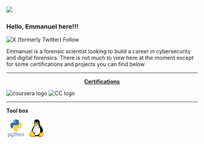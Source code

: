 ### <img src= "https://img1.picmix.com/output/pic/normal/7/3/0/2/4512037_93ed3.gif" width= "200px">
### Hello, Emmanuel here!!!

![X (formerly Twitter) Follow](https://img.shields.io/twitter/follow/NuelBilla?style=social)

Emmanuel is a forensic scientist looking to build a career in cybersecurity and digital forensics. There is not much to view here at the moment except for some certifications and projects you can find below

----------------------
<p style="text-align: center;"><strong><u>Certifications</u></strong></p>
<img src= "https://cdn.worldvectorlogo.com/logos/coursera.svg" alt="coursera logo" width= "50px" />
<img src= "https://cycubix.com/wp-content/uploads/2023/08/ISC2_CC_RGB__mark-150x150.jpeg" alt="CC logo" width= "50px" />

---------------------
<strong>Tool box</strong>

<img src= "https://github.com/devicons/devicon/blob/master/icons/python/python-original-wordmark.svg" alt="python logo" width= "50px" /> <img src= "https://github.com/devicons/devicon/blob/master/icons/linux/linux-original.svg" alt="linux logo" width= "50px" />

<!------------


<!--
**emmanuelbilla/emmanuelbilla** is a ✨ _special_ ✨ repository because its `README.md` (this file) appears on your GitHub profile.

Here are some ideas to get you started:

- 🔭 I’m currently working on ...
- 🌱 I’m currently learning ...
- 👯 I’m looking to collaborate on ...
- 🤔 I’m looking for help with ...
- 💬 Ask me about ...
- 📫 How to reach me: ...
- 😄 Pronouns: ...
- ⚡ Fun fact: ...
-->
